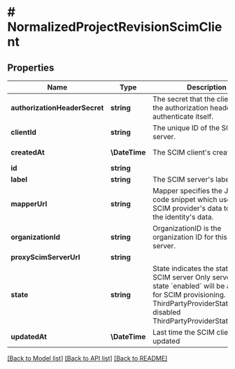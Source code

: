 # # NormalizedProjectRevisionScimClient

## Properties

Name | Type | Description | Notes
------------ | ------------- | ------------- | -------------
**authorizationHeaderSecret** | **string** | The secret that the client uses in the authorization header to authenticate itself. |
**clientId** | **string** | The unique ID of the SCIM server. |
**createdAt** | **\DateTime** | The SCIM client&#39;s creation time | [optional] [readonly]
**id** | **string** |  | [optional]
**label** | **string** | The SCIM server&#39;s label |
**mapperUrl** | **string** | Mapper specifies the JSONNet code snippet which uses the SCIM provider&#39;s data to hydrate the identity&#39;s data. |
**organizationId** | **string** | OrganizationID is the organization ID for this SCIM server. |
**proxyScimServerUrl** | **string** |  | [optional]
**state** | **string** | State indicates the state of the SCIM server  Only servers with state &#x60;enabled&#x60; will be available for SCIM provisioning. enabled ThirdPartyProviderStateEnabled disabled ThirdPartyProviderStateDisabled | [optional]
**updatedAt** | **\DateTime** | Last time the SCIM client was updated | [optional] [readonly]

[[Back to Model list]](../../README.md#models) [[Back to API list]](../../README.md#endpoints) [[Back to README]](../../README.md)
